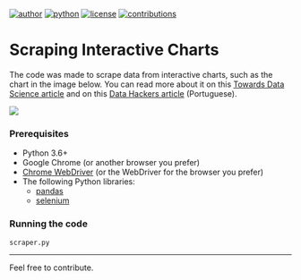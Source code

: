 [![author](https://badgen.net/badge/Author/otavio-s-s/blue)](https://www.linkedin.com/in/otavioss28/) [![python](https://badgen.net/badge/Python/3.6+/yellow)](https://www.python.org) [![license](https://img.shields.io/badge/License-MIT-red)](https://github.com/otavio-s-s/data_science/blob/master/LICENSE) [![contributions](https://badgen.net/badge/Contributions/Welcome/green)](https://github.com/otavio-s-s/data_science/issues) 

# Scraping Interactive Charts

The code was made to scrape data from interactive charts, such as the chart in the image below. You can read more about it on this [Towards Data Science article](https://towardsdatascience.com/scraping-interactive-charts-with-python-2bc20a9c7f5c) and on this [Data Hackers article](https://medium.com/data-hackers/scraping-em-gr%C3%A1ficos-interativos-com-python-92e7a70d1e64) (Portuguese).

![](https://miro.medium.com/max/600/1*sH6l2IyI2I2e9iIioQLllA.gif)

### Prerequisites

* Python 3.6+
* Google Chrome (or another browser you prefer)
* [Chrome WebDriver](https://chromedriver.chromium.org/) (or the WebDriver for the browser you prefer)
* The following Python libraries:
  * [pandas](https://pandas.pydata.org/pandas-docs/stable/getting_started/install.html)
  * [selenium](https://selenium-python.readthedocs.io/installation.html)

  
 ### Running the code
 `scraper.py`
  
 *** 
Feel free to contribute.
